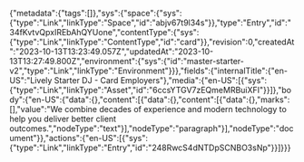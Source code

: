 {"metadata":{"tags":[]},"sys":{"space":{"sys":{"type":"Link","linkType":"Space","id":"abjv67t9l34s"}},"type":"Entry","id":"34fKvtvQpxIREbAhQYUone","contentType":{"sys":{"type":"Link","linkType":"ContentType","id":"card"}},"revision":0,"createdAt":"2023-10-13T13:23:49.057Z","updatedAt":"2023-10-13T13:27:49.800Z","environment":{"sys":{"id":"master-starter-v2","type":"Link","linkType":"Environment"}}},"fields":{"internalTitle":{"en-US":"Lively Starter DJ - Card Employers"},"media":{"en-US":[{"sys":{"type":"Link","linkType":"Asset","id":"6ccsYTGV7zEQmeMRBuiXFI"}}]},"body":{"en-US":{"data":{},"content":[{"data":{},"content":[{"data":{},"marks":[],"value":"We combine decades of experience and modern technology to help you deliver better client outcomes.","nodeType":"text"}],"nodeType":"paragraph"}],"nodeType":"document"}},"actions":{"en-US":[{"sys":{"type":"Link","linkType":"Entry","id":"248RwcS4dNTDpSCNBO3sNp"}}]}}}
